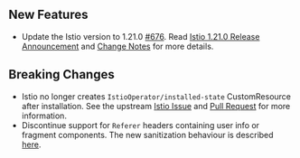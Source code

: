 ## New Features

- Update the Istio version to 1.21.0 [#676](https://github.com/kyma-project/istio/pull/676). Read [Istio 1.21.0 Release Announcement](https://istio.io/latest/news/releases/1.21.x/announcing-1.21/) and [Change Notes](https://istio.io/latest/news/releases/1.21.x/announcing-1.21/change-notes/) for more details.

## Breaking Changes

- Istio no longer creates `IstioOperator/installed-state` CustomResource after installation. See the upstream [Istio Issue](https://github.com/istio/istio/issues/44814) and [Pull Request](https://github.com/istio/istio/pull/47860) for more information.
- Discontinue support for `Referer` headers containing user info or fragment components. The new sanitization behaviour is described [here](https://www.envoyproxy.io/docs/envoy/v1.26.7/configuration/http/http_conn_man/headers#config-http-conn-man-headers-referer).
